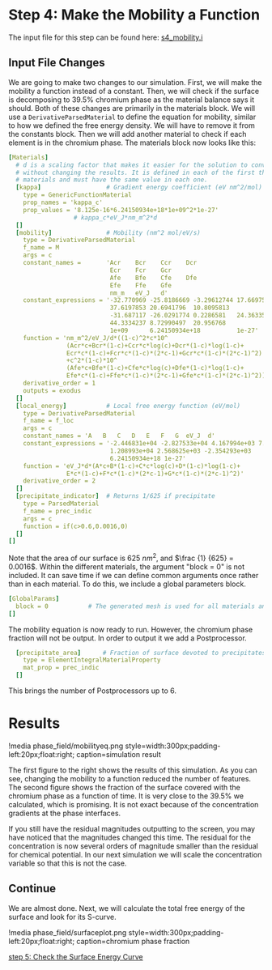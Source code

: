 # Step 4: Make the Mobility a Function

The input file for this step can be found here: [s4_mobility.i](https://github.com/idaholab/moose/blob/devel/modules/phase_field/tutorials/spinodal_decomposition/s4_mobility.i)

## Input File Changes

We are going to make two changes to our simulation. First, we will make the mobility a function instead of a constant. Then, we will check if the surface is decomposing to 39.5% chromium phase as the material balance says it should. Both of these changes are primarily in the materials block. We will use a `DerivativeParsedMaterial` to define the equation for mobility, similar to how we defined the free energy density. We will have to remove it from the constants block. Then we will add another material to check if each element is in the chromium phase. The materials block now looks like this:

```yaml
[Materials]
  # d is a scaling factor that makes it easier for the solution to converge
  # without changing the results. It is defined in each of the first three
  # materials and must have the same value in each one.
  [kappa]                  # Gradient energy coefficient (eV nm^2/mol)
    type = GenericFunctionMaterial
    prop_names = 'kappa_c'
    prop_values = '8.125e-16*6.24150934e+18*1e+09^2*1e-27'
                  # kappa_c*eV_J*nm_m^2*d
  []
  [mobility]               # Mobility (nm^2 mol/eV/s)
    type = DerivativeParsedMaterial
    f_name = M
    args = c
    constant_names =       'Acr    Bcr    Ccr    Dcr
                            Ecr    Fcr    Gcr
                            Afe    Bfe    Cfe    Dfe
                            Efe    Ffe    Gfe
                            nm_m   eV_J   d'
    constant_expressions = '-32.770969 -25.8186669 -3.29612744 17.669757
                            37.6197853 20.6941796  10.8095813
                            -31.687117 -26.0291774 0.2286581   24.3633544
                            44.3334237 8.72990497  20.956768
                            1e+09      6.24150934e+18          1e-27'
    function = 'nm_m^2/eV_J/d*((1-c)^2*c*10^
                (Acr*c+Bcr*(1-c)+Ccr*c*log(c)+Dcr*(1-c)*log(1-c)+
                Ecr*c*(1-c)+Fcr*c*(1-c)*(2*c-1)+Gcr*c*(1-c)*(2*c-1)^2)
                +c^2*(1-c)*10^
                (Afe*c+Bfe*(1-c)+Cfe*c*log(c)+Dfe*(1-c)*log(1-c)+
                Efe*c*(1-c)+Ffe*c*(1-c)*(2*c-1)+Gfe*c*(1-c)*(2*c-1)^2))'
    derivative_order = 1
    outputs = exodus
  []
  [local_energy]           # Local free energy function (eV/mol)
    type = DerivativeParsedMaterial
    f_name = f_loc
    args = c
    constant_names = 'A   B   C   D   E   F   G  eV_J  d'
    constant_expressions = '-2.446831e+04 -2.827533e+04 4.167994e+03 7.052907e+03
                            1.208993e+04 2.568625e+03 -2.354293e+03
                            6.24150934e+18 1e-27'
    function = 'eV_J*d*(A*c+B*(1-c)+C*c*log(c)+D*(1-c)*log(1-c)+
                E*c*(1-c)+F*c*(1-c)*(2*c-1)+G*c*(1-c)*(2*c-1)^2)'
    derivative_order = 2
  []
  [precipitate_indicator]  # Returns 1/625 if precipitate
    type = ParsedMaterial
    f_name = prec_indic
    args = c
    function = if(c>0.6,0.0016,0)
  []
[]
```

Note that the area of our surface is 625 $nm^2$, and $\frac {1} {625} = 0.0016$. Within the different materials, the argument "block = 0" is not included. It can save time if we can define common arguments once rather than in each material. To do this, we include a global parameters block.

```yaml
[GlobalParams]
  block = 0           # The generated mesh is used for all materials and kernels
[]
```

The mobility equation is now ready to run. However, the chromium phase fraction will not be output. In order to output it we add a Postprocessor.

```yaml
  [precipitate_area]      # Fraction of surface devoted to precipitates
    type = ElementIntegralMaterialProperty
    mat_prop = prec_indic
  []
```

This brings the number of Postprocessors up to 6.

# Results

!media phase_field/mobilityeq.png  style=width:300px;padding-left:20px;float:right;
        caption=simulation result

The first figure to the right shows the results of this simulation. As you can see, changing the mobility to a function reduced the number of features. The second figure shows the fraction of the surface covered with the chromium phase as a function of time. It is very close to the 39.5% we calculated, which is promising. It is not exact because of the concentration gradients at the phase interfaces.

If you still have the residual magnitudes outputting to the screen, you may have noticed that the magnitudes changed this time. The residual for the concentration is now several orders of magnitude smaller than the residual for chemical potential. In our next simulation we will scale the concentration variable so that this is not the case.

## Continue

We are almost done. Next, we will calculate the total free energy of the surface and look for its S-curve.

!media phase_field/surfaceplot.png  style=width:300px;padding-left:20px;float:right;
                caption=chromium phase fraction

[step 5: Check the Surface Energy Curve](Step5.md)
